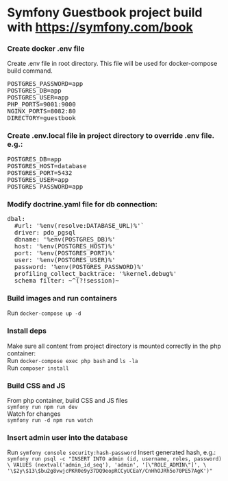 # Symfony Guestbook project build with https://symfony.com/book ### 

### Create docker .env file 
Create .env file in root directory. This file will be used for docker-compose build command.
<pre>
POSTGRES_PASSWORD=app 
POSTGRES_DB=app 
POSTGRES_USER=app 
PHP_PORTS=9001:9000 
NGINX_PORTS=8082:80
DIRECTORY=guestbook
</pre>
### Create .env.local file in project directory to override .env file. e.g.: 
<pre>
POSTGRES_DB=app 
POSTGRES_HOST=database 
POSTGRES_PORT=5432 
POSTGRES_USER=app
POSTGRES_PASSWORD=app
</pre>
### Modify doctrine.yaml file for db connection:
<pre>
dbal:
  #url: '%env(resolve:DATABASE_URL)%'` 
  driver: pdo_pgsql 
  dbname: '%env(POSTGRES_DB)%' 
  host: '%env(POSTGRES_HOST)%' 
  port: '%env(POSTGRES_PORT)%' 
  user: '%env(POSTGRES_USER)%' 
  password: '%env(POSTGRES_PASSWORD)%' 
  profiling_collect_backtrace: '%kernel.debug%' 
  schema_filter: ~^(?!session)~
</pre>
### Build images and run containers
Run `docker-compose up -d`

### Install deps
Make sure all content from project directory is mounted correctly in the php container: <br>
Run `docker-compose exec php bash` and `ls -la` <br>
Run `composer install` <br>

### Build CSS and JS
From php container, build CSS and JS files <br>
`symfony run npm run dev` <br>
Watch for changes <br>
`symfony run -d npm run watch` <br>

### Insert admin user into the database
Run `symfony console security:hash-password`
Insert generated hash, e.g.:
`symfony run psql -c "INSERT INTO admin (id, username, roles, password) \
VALUES (nextval('admin_id_seq'), 'admin', '[\"ROLE_ADMIN\"]', \
'\$2y\$13\$bu2g8vwjcPKR0e9y37DQ9eopRCCyUCEaY/CnHhOJRh5o70PE57AgK')"`
